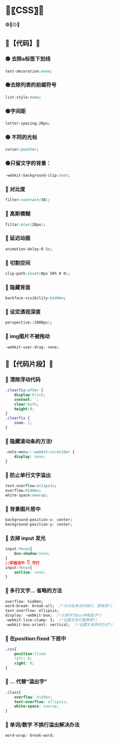 # 🍇〖CSS〗🍇

🟢🔵🟡🔴

## 👾【代码】👾

### 🟢 去除a标签下划线
```css
text-decoration:none;
```
### 🟢去除列表的前缀符号
```css
list-style:none;
```
### 🟢字间距
```css
letter-spacing:20px;
```
### 🟢 不同的光标 
```css
cursor:pointer;
```
### 🟢只留文字的背景：
```css
-webkit-background-clip:text;
```
### 🔵 对比度
```css
filter:contrast(30);
```
### 🔵 高斯模糊
```css
filtar:blur(20px);
```
### 🔵 延迟动画
```css
animation-delay:0.5s;
```
### 🔵 切割空间
```css
clip-path:inset(0px 50% 0 0);
```
### 🔵 隐藏背面
```css
backface-visibility:hidden;
```
### 🔵 设定透视深度
```css
perspective:(1000px);
```
### 🔵 img图片不被拖动
```css
-webkit-user-drag: none;
```



## 👾【代码片段】👾

### 🔵 清除浮动代码 
```css
.clearfix:after {
    display:block;
    content:'';
    clear:both;
    height:0;
}
.clearfix {
    zoom: 1;
}
```

### 🔵 隐藏滚动条的方法!  
```css
.note-menu::-webkit-scrollbar {     
    display: none;
}
```
### 🔵 防止单行文字溢出
```css
text-overflow:ellipsis;
overflow:hidden;  
white-space:nowrap;
```

### 🔵 背景图片居中
```css
background-position-x: center;
background-position-y: center;
```

### 🔵 去掉 input 发光
```css
input:focus{
    box-shadow:none;
}
//实验当中 👇 可行
input:focus{
    outline: none;
}
```

### 🔵 多行文字… 省略的方法
```css
overflow: hidden;
word-break: break-all;  /*允许在单词内换行，更美观*/
text-overflow: ellipsis;
display: -webkit-box;  /*元素作为box伸缩盒子*/
-webkit-line-clamp: 3;  /*设置文本行数限制*/
-webkit-box-orient: vertical;  /*设置文本排列方式*/
```

### 🔵 在position:fixed 下居中
```css
.css{
    position:fixed
    left: 0;
    right: 0;
}
```
### 🔵 ... 代替“溢出字”
```css
.class{
    overflow: hidden;
    text-overflow: ellipsis;
    white-space: nowrap;
}
```

### 🔵 单词/数字 不换行溢出解决办法
```css
word-wrap: break-word;
```



